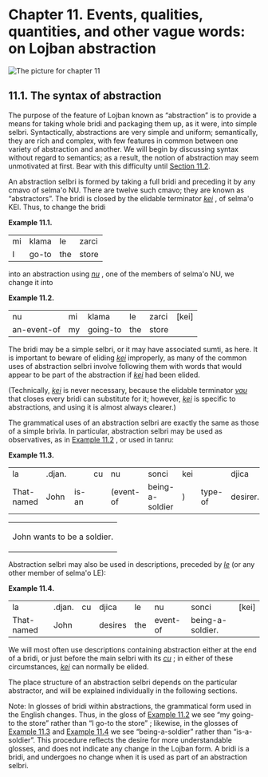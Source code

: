 <a id="chapter-abstractions"></a>Chapter 11. <a id="c11"></a>Events, qualities, quantities, and other vague words: on Lojban abstraction
========================================================================================================================================

<a id="chapter-abstractions-picture"></a>![The picture for chapter 11](/assets//books/uncll/media/chapter-abstractions.svg.png)

<a id="section-syntax"></a>11.1. <a id="c11s1"></a>The syntax of abstraction
----------------------------------------------------------------------------

The purpose of the feature of Lojban known as “abstraction” is to provide a means for taking whole bridi and packaging them up, as it were, into simple selbri. Syntactically, abstractions are very simple and uniform; semantically, they are rich and complex, with few features in common between one variety of abstraction and another. We will begin by discussing syntax without regard to semantics; as a result, the notion of abstraction may seem unmotivated at first. Bear with this difficulty until [Section 11.2](../section-events).

An abstraction selbri is formed by taking a full bridi and preceding it by any cmavo of selma'o NU. There are twelve such cmavo; they are known as “abstractors”. The bridi is closed by the elidable terminator _<a id="id-1.12.3.3.2.1" class="indexterm"></a>[_kei_](../go01#valsi-kei)_ , of selma'o KEI. Thus, to change the bridi

<div class="interlinear-gloss-example example">
<a id="example-random-id-6EI1"></a>

**Example 11.1. <a id="c11e1d1"></a>** 

<table class="interlinear-gloss"><colgroup></colgroup><tbody><tr class="jbo"><td>mi</td><td>klama</td><td>le</td><td>zarci</td></tr><tr class="gloss"><td>I</td><td>go-to</td><td>the</td><td>store</td></tr></tbody></table>

</div>  

into an abstraction using _<a id="id-1.12.3.5.1.1" class="indexterm"></a>[_nu_](../go01#valsi-nu)_ , one of the members of selma'o NU, we change it into

<div class="interlinear-gloss-example example">
<a id="example-random-id-Via0"></a>

**Example 11.2. <a id="c11e1d2"></a>** 

<table class="interlinear-gloss"><colgroup></colgroup><tbody><tr class="jbo"><td>nu</td><td>mi</td><td>klama</td><td>le</td><td>zarci</td><td>[kei]</td></tr><tr class="gloss"><td>an-event-of</td><td>my</td><td>going-to</td><td>the</td><td>store</td></tr></tbody></table>

</div>  

<a id="id-1.12.3.7.1" class="indexterm"></a><a id="id-1.12.3.7.2" class="indexterm"></a>The bridi may be a simple selbri, or it may have associated sumti, as here. It is important to beware of eliding _<a id="id-1.12.3.7.3.1" class="indexterm"></a>[_kei_](../go01#valsi-kei)_ improperly, as many of the common uses of abstraction selbri involve following them with words that would appear to be part of the abstraction if _<a id="id-1.12.3.7.4.1" class="indexterm"></a>[_kei_](../go01#valsi-kei)_ had been elided.

(Technically, _<a id="id-1.12.3.8.1.1" class="indexterm"></a>[_kei_](../go01#valsi-kei)_ is never necessary, because the elidable terminator _<a id="id-1.12.3.8.2.1" class="indexterm"></a>[_vau_](../go01#valsi-vau)_ that closes every bridi can substitute for it; however, _<a id="id-1.12.3.8.3.1" class="indexterm"></a>[_kei_](../go01#valsi-kei)_ is specific to abstractions, and using it is almost always clearer.)

<a id="id-1.12.3.9.1" class="indexterm"></a><a id="id-1.12.3.9.2" class="indexterm"></a>The grammatical uses of an abstraction selbri are exactly the same as those of a simple brivla. In particular, abstraction selbri may be used as observatives, as in [Example 11.2](../chapter-abstractions#example-random-id-Via0) , or used in tanru:

<div class="interlinear-gloss-example example">
<a id="example-random-id-0Ff4"></a>

**Example 11.3. <a id="c11e1d3"></a><a id="id-1.12.3.10.1.2" class="indexterm"></a>** 

<table class="interlinear-gloss"><colgroup></colgroup><tbody><tr class="jbo"><td>la</td><td>.djan.</td><td></td><td>cu</td><td>nu</td><td>sonci</td><td>kei</td><td>&nbsp;</td><td>djica</td></tr><tr class="gloss"><td>That-named</td><td>John</td><td>is-an</td><td></td><td>(event-of</td><td>being-a-soldier</td><td>)</td><td>type-of</td><td>desirer.</td></tr></tbody></table>

<table class="interlinear-gloss"><tbody><tr class="para"><td colspan="12321"><p class="natlang">John wants to be a soldier.</p></td></tr></tbody></table>

</div>  

<a id="id-1.12.3.11.1" class="indexterm"></a>Abstraction selbri may also be used in descriptions, preceded by _<a id="id-1.12.3.11.2.1" class="indexterm"></a>[_le_](../go01#valsi-le)_ (or any other member of selma'o LE):

<div class="interlinear-gloss-example example">
<a id="example-random-id-sQ33"></a>

**Example 11.4. <a id="c11e1d4"></a>** 

<table class="interlinear-gloss"><colgroup></colgroup><tbody><tr class="jbo"><td>la</td><td>.djan.</td><td>cu</td><td>djica</td><td>le</td><td>nu</td><td>sonci</td><td>[kei]</td></tr><tr class="gloss"><td>That-named</td><td>John</td><td>&nbsp;</td><td>desires</td><td>the</td><td>event-of</td><td>being-a-soldier.</td></tr></tbody></table>

</div>  

We will most often use descriptions containing abstraction either at the end of a bridi, or just before the main selbri with its _<a id="id-1.12.3.13.1.1" class="indexterm"></a>[_cu_](../go01#valsi-cu)_ ; in either of these circumstances, _<a id="id-1.12.3.13.2.1" class="indexterm"></a>[_kei_](../go01#valsi-kei)_ can normally be elided.

<a id="id-1.12.3.14.1" class="indexterm"></a>The place structure of an abstraction selbri depends on the particular abstractor, and will be explained individually in the following sections.

Note: In glosses of bridi within abstractions, the grammatical form used in the English changes. Thus, in the gloss of [Example 11.2](../chapter-abstractions#example-random-id-Via0) we see “my going-to the store” rather than “I go-to the store” ; likewise, in the glosses of [Example 11.3](../chapter-abstractions#example-random-id-0Ff4) and [Example 11.4](../chapter-abstractions#example-random-id-sQ33) we see “being-a-soldier” rather than “is-a-soldier”. This procedure reflects the desire for more understandable glosses, and does not indicate any change in the Lojban form. A bridi is a bridi, and undergoes no change when it is used as part of an abstraction selbri.